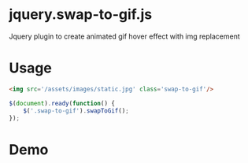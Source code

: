 # jquery.swap-to-gif.js
Jquery plugin to create animated gif hover effect with img replacement

# Usage

```html
<img src='/assets/images/static.jpg' class='swap-to-gif'/>
```

```javascript
$(document).ready(function() {
    $('.swap-to-gif').swapToGif();
});
```

# Demo
